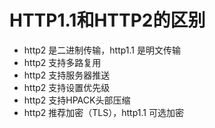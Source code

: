 # HTTP1.1和HTTP2的区别

+ http2 是二进制传输，http1.1 是明文传输
+ http2 支持多路复用
+ http2 支持服务器推送
+ http2 支持设置优先级
+ http2 支持HPACK头部压缩
+ http2 推荐加密（TLS），http1.1 可选加密
